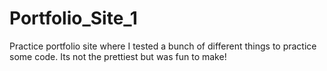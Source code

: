 # Portfolio_Site_1
Practice portfolio site where I tested a bunch of different things to practice some code. Its not the prettiest but was fun to make!
